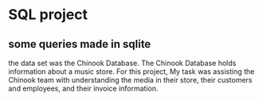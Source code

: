 # SQL project
## some queries made in sqlite
 
 the data set was the Chinook Database. The Chinook Database holds information about a music store. For this project, My task was assisting the Chinook team with
 understanding the media in their store, their customers and employees, and their invoice information.
